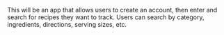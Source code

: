 This will be an app that allows users to create an account, then enter and search for recipes they want to track. Users can search by category, ingredients, directions, serving sizes, etc.